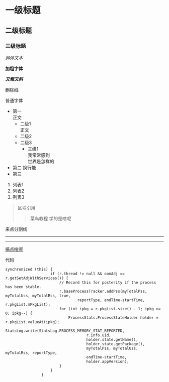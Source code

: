 # 一级标题
## 二级标题
### 三级标题

*斜体文本*

**加粗字体**

***又粗又斜***

~~删除线~~  

普通字体

* 第一  
   正文
   * 二级1  
     正文
   * 二级2
   * 二级3
      * 三级1  
        我常常感到  
        世界是怎样的
* 第二
换行能
* 第三

1. 列表1
2. 列表2
3. 列表3


> 区块引用
>> 菜鸟教程
>> 学的是啥呢

来点分割线

---
***

[搞点啥呢](www.baidu.com)


代码
```
synchronized (this) {
                    if (r.thread != null && oomAdj == r.getSetAdjWithServices()) {
                        // Record this for posterity if the process has been stable.
                        r.baseProcessTracker.addPss(myTotalPss, myTotalUss, myTotalRss, true,
                                reportType, endTime-startTime, r.pkgList.mPkgList);
                        for (int ipkg = r.pkgList.size() - 1; ipkg >= 0; ipkg--) {
                            ProcessStats.ProcessStateHolder holder = r.pkgList.valueAt(ipkg);
                            StatsLog.write(StatsLog.PROCESS_MEMORY_STAT_REPORTED,
                                    r.info.uid,
                                    holder.state.getName(),
                                    holder.state.getPackage(),
                                    myTotalPss, myTotalUss, myTotalRss, reportType,
                                    endTime-startTime,
                                    holder.appVersion);
                        }
                    }
                }
```